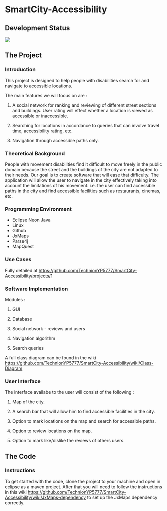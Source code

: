 # SmartCity-Accessibility
## Development Status

![](http://163.172.171.65:8080/job/SmartCity-Accessibility/badge/icon)

## The Project

### Introduction 
This project is designed to help people with disabilities search for and navigate to accessible locations.

The main features we will focus on are :

1.	A social network for ranking and reviewing of different street sections and buildings. User rating will effect whether a location is viewed as accessible or inaccessible.

2.	Searching for locations in accordance to queries that can involve travel time, accessibility rating, etc.

3.	Navigation through accessible paths only.



### Theoretical Background
People with movement disabilities find it difficult to move freely in the public domain because the street and the buildings of the city are not adapted to their needs. Our goal is to create software that will ease that difficulty.
The application will allow the user to navigate in the city effectively taking into account the limitations of his movement. i.e. the user can find accessible paths in the city and find accessible facilities such as restaurants, cinemas, etc.



### Programming Environment

- Eclipse Neon Java
- Linux
- Github
- JxMaps
- Parse4j
- MapQuest



### Use Cases
Fully detailed at  https://github.com/TechnionYP5777/SmartCity-Accessibility/projects/1


### Software Implementation

Modules :

1.	GUI

2.	Database 

3.	Social network - reviews and users

4.	Navigation algorithm

5.	Search queries

A full class diagram can be found in the wiki https://github.com/TechnionYP5777/SmartCity-Accessibility/wiki/Class-Diagram


### User Interface

The interface availabe to the user will consist of the following :

1.	Map of the city.

2.	 A search bar that will allow him to find accessible facilities in the city.

3.	 Option to mark locations on the map and search for accessible paths.

4.	 Option to review locations on the map.

5.	 Option to mark like/dislike the reviews of others users.

## The Code 
### Instructions 
To get started with the code, clone the project to your machine and open in eclipse as a maven project.
After that you will need to follow the instructions in this wiki https://github.com/TechnionYP5777/SmartCity-Accessibility/wiki/JxMaps-dependency to set up the JxMaps dependency correctly.
